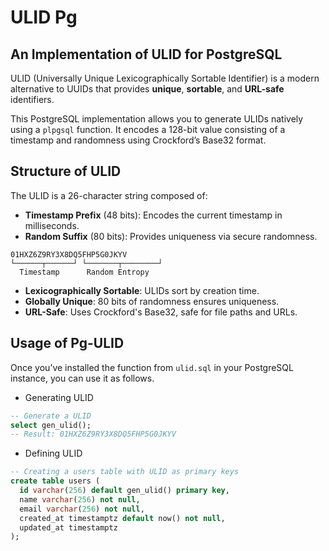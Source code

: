 # ULID Pg

## An Implementation of ULID for PostgreSQL

ULID (Universally Unique Lexicographically Sortable Identifier) is a modern alternative to UUIDs that provides **unique**, **sortable**, and **URL-safe** identifiers.

This PostgreSQL implementation allows you to generate ULIDs natively using a `plpgsql` function. It encodes a 128-bit value consisting of a timestamp and randomness using Crockford’s Base32 format.

## Structure of ULID

The ULID is a 26-character string composed of:

- **Timestamp Prefix** (48 bits): Encodes the current timestamp in milliseconds.
- **Random Suffix** (80 bits): Provides uniqueness via secure randomness.

```pseudo
01HXZ6Z9RY3X8DQ5FHP5G0JKYV
└──────┬──────┘ └───────┬────────┘
  Timestamp      Random Entropy
```

- **Lexicographically Sortable**: ULIDs sort by creation time.
- **Globally Unique**: 80 bits of randomness ensures uniqueness.
- **URL-Safe**: Uses Crockford's Base32, safe for file paths and URLs.

## Usage of Pg-ULID

Once you’ve installed the function from `ulid.sql` in your PostgreSQL instance, you can use it as follows.

- Generating ULID

```sql
-- Generate a ULID
select gen_ulid();
-- Result: 01HXZ6Z9RY3X8DQ5FHP5G0JKYV
```

- Defining ULID

```sql
-- Creating a users table with ULID as primary keys
create table users (
  id varchar(256) default gen_ulid() primary key,
  name varchar(256) not null,
  email varchar(256) not null,
  created_at timestamptz default now() not null,
  updated_at timestamptz
);
```
